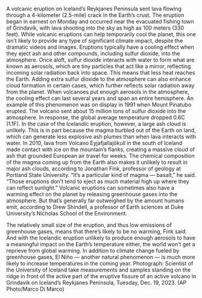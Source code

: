A volcanic eruption on Iceland’s Reykjanes Peninsula sent lava flowing through a 4-kilometer (2.5-mile) crack in the Earth’s crust.
The eruption began in earnest on Monday and occurred near the evacuated fishing town of Grindavík, with lava shooting into the sky as high as 100 meters (330 feet).
While volcanic eruptions can help temporarily cool the planet, this one isn’t likely to provide any type of significant climate impact, despite the dramatic videos and images.
Eruptions typically have a cooling effect when they eject ash and other compounds, including sulfur dioxide, into the atmosphere. Once aloft, sulfur dioxide interacts with water to form what are known as aerosols, which are tiny particles that act like a mirror, reflecting incoming solar radiation back into space. This means that less heat reaches the Earth. Adding extra sulfur dioxide to the atmosphere can also enhance cloud formation in certain cases, which further reflects solar radiation away from the planet. When volcanoes put enough aerosols in the atmosphere, the cooling effect can last several years and span an entire hemisphere.
An example of this phenomenon was on display in 1991 when Mount Pinatubo erupted. The volcano sent about 15 million tons of sulfur dioxide into the atmosphere. In response, the global average temperature dropped 0.6C (1.1F).
In the case of the Icelandic eruption, however, a large ash cloud is unlikely. This is in part because the magma burbled out of the Earth on land, which can generate less explosive ash plumes than when lava interacts with water. In 2010, lava from Volcano Eyjafjallajökull in the south of Iceland made contact with ice on the mountain’s flanks, creating a massive cloud of ash that grounded European air travel for weeks.
The chemical composition of the magma coming up from the Earth also makes it unlikely to result in major ash clouds, according to Jonathan Fink, professor of geology at Portland State University.
“It’s a particular kind of magma — basalt,” he said. “Those eruptions don’t tend to eject as much material high up where they can reflect sunlight.”
Volcanic eruptions can sometimes also have a warming effect on the planet by releasing greenhouse gases into the atmosphere. But that’s generally far outweighed by the amount humans emit, according to Drew Shindell, a professor of Earth sciences at Duke University’s Nicholas School of the Environment.

The relatively small size of the eruption, and thus low emissions of greenhouse gases, means that there’s likely to be no warming, Fink said.
And with the Icelandic eruption unlikely to produce enough aerosols to have a meaningful impact on the Earth’s temperature either, the world won’t get a reprieve from global warming. In addition to climate change fueled by greenhouse gases, El Niño — another natural phenomenon — is much more likely to increase temperatures in the coming year.
Photograph: Scientist of the University of Iceland take measurements and samples standing on the ridge in front of the active part of the eruptive fissure of an active volcano in Grindavik on Iceland’s Reykjanes Peninsula, Tuesday, Dec. 19, 2023. (AP Photo/Marco Di Marco)